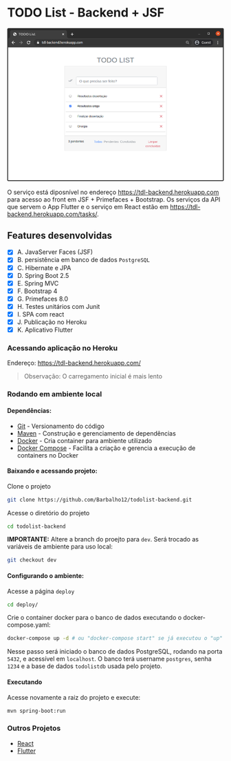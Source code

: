 
# TODO List - Backend + JSF

<p align="center"><img src="doc/print-tela.png" width="700px"/></p>

O serviço está diposnível no endereço https://tdl-backend.herokuapp.com para acesso ao front em JSF + Primefaces + Bootstrap.
Os serviços da API que servem o App Flutter e o serviço em React estão em https://tdl-backend.herokuapp.com/tasks/.


## Features desenvolvidas

- [x] A. JavaServer Faces (JSF)
- [x] B. persistência em banco de dados `PostgreSQL`
- [x] C. Hibernate e JPA
- [x] D. Spring Boot 2.5
- [x] E. Spring MVC
- [x] F. Bootstrap 4
- [x] G. Primefaces 8.0
- [x] H. Testes unitários com Junit
- [x] I. SPA com react
- [x] J. Publicação no Heroku
- [x] K. Aplicativo Flutter

### Acessando aplicação no Heroku

Endereço: https://tdl-backend.herokuapp.com/

> Observação: O carregamento inicial é mais lento

### Rodando em ambiente local


#### Dependências:

* [Git](https://git-scm.com/downloads) - Versionamento do código
* [Maven](https://maven.apache.org/install.html) - Construção e gerenciamento de dependências
* [Docker](https://docs.docker.com/engine/install/ubuntu/) - Cria container para ambiente utilizado
* [Docker Compose](https://docs.docker.com/compose/install/) - Facilita a criação e gerencia a execução de containers no Docker


#### Baixando e acessando projeto:

Clone o projeto
```bash
git clone https://github.com/Barbalho12/todolist-backend.git
```

Acesse o diretório do projeto
```bash
cd todolist-backend
```

**IMPORTANTE:** Altere a branch do proejto para `dev`. Será trocado as variáveis de ambiente para uso local: 
```bash
git checkout dev
```

#### Configurando o ambiente:

Acesse a página `deploy`
```bash
cd deploy/
```

Crie o container docker para o banco de dados executando o docker-compose.yaml:

```bash
docker-compose up -d # ou "docker-compose start" se já executou o "up" em algum momento anterior
```
Nesse passo será iniciado o banco de dados PostgreSQL, rodando na porta `5432`, e acessível em `localhost`.
O banco terá username `postgres`, senha `1234` e a base de dados `todolistdb` usada pelo projeto.

#### Executando 

Acesse novamente a raiz do projeto e execute:

```bash
mvn spring-boot:run
```

### Outros Projetos

- [React](https://github.com/Barbalho12/todolist-spa)
- [Flutter](https://github.com/Barbalho12/todolist-flutter)

